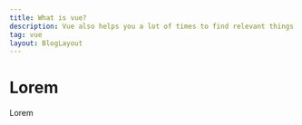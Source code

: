 ```yaml
---
title: What is vue?
description: Vue also helps you a lot of times to find relevant things in the day.
tag: vue
layout: BlogLayout
---
```


# Lorem

Lorem